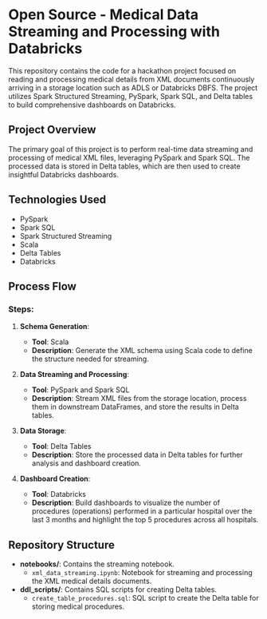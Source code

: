 # Open Source - Medical Data Streaming and Processing with Databricks

This repository contains the code for a hackathon project focused on reading and processing medical details from XML documents continuously arriving in a storage location such as ADLS or Databricks DBFS. The project utilizes Spark Structured Streaming, PySpark, Spark SQL, and Delta tables to build comprehensive dashboards on Databricks.

## Project Overview

The primary goal of this project is to perform real-time data streaming and processing of medical XML files, leveraging PySpark and Spark SQL. The processed data is stored in Delta tables, which are then used to create insightful Databricks dashboards.

## Technologies Used

- PySpark
- Spark SQL
- Spark Structured Streaming
- Scala
- Delta Tables
- Databricks

## Process Flow

### Steps:

1. **Schema Generation**:
   - **Tool**: Scala
   - **Description**: Generate the XML schema using Scala code to define the structure needed for streaming.

2. **Data Streaming and Processing**:
   - **Tool**: PySpark and Spark SQL
   - **Description**: Stream XML files from the storage location, process them in downstream DataFrames, and store the results in Delta tables.

3. **Data Storage**:
   - **Tool**: Delta Tables
   - **Description**: Store the processed data in Delta tables for further analysis and dashboard creation.

4. **Dashboard Creation**:
   - **Tool**: Databricks
   - **Description**: Build dashboards to visualize the number of procedures (operations) performed in a particular hospital over the last 3 months and highlight the top 5 procedures across all hospitals.

## Repository Structure

- **notebooks/**: Contains the streaming notebook.
  - `xml_data_streaming.ipynb`: Notebook for streaming and processing the XML medical details documents.
- **ddl_scripts/**: Contains SQL scripts for creating Delta tables.
  - `create_table_procedures.sql`: SQL script to create the Delta table for storing medical procedures.

